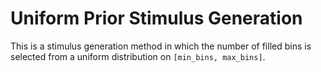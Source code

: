 # Uniform Prior Stimulus Generation

This is a stimulus generation method in which the number of filled bins is selected from a uniform distribution on `[min_bins, max_bins]`.